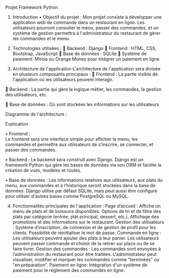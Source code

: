 
Projet Framework Python

1. Introduction
•	Objectif du projet :
Mon projet consiste à développer une application web de commande dans un restaurant en ligne. Les utilisateurs pourront consulter le menu, passer des commandes, et un système de gestion permettra à l'administrateur du restaurant de gérer les commandes et le menu.

2. Technologies utilisées :
	Backend : Django
	Frontend : HTML, CSS, Bootstrap, JavaScript
	Base de données : SQLite 
	Système de paiement: MVola ou Orange Money pour intégrer un paiement en ligne
3. Architecture de l'application
L'architecture de l'application sera divisée en plusieurs composants principaux :
	Frontend : La partie visible de l'application où les utilisateurs peuvent interagir.

	Backend : La partie qui gère la logique métier, les commandes, la gestion des utilisateurs, etc.


	Base de données : Où sont stockées les informations sur les utilisateurs

 Diagramme de l'architecture :

Explication
	
•	Frontend :	
Le frontend sera une interface simple pour afficher le menu, les commandes et permettre aux utilisateurs de s’inscrire, se connecter, et passer des commandes.

•	Backend :
Le backend sera construit avec Django. Django est un framework Python qui gère les bases de données via son ORM et facilite la création de vues, modèles et routes.

•	Base de données :
Les informations relatives aux utilisateurs, aux plats du menu, aux commandes et à l’historique seront stockées dans la base de données. Django utilise par défaut SQLite, mais peut aussi être configuré pour utiliser d'autres bases comme PostgreSQL ou MySQL.

4. Fonctionnalités principales de l'application :
Page d’accueil :
Affiche un menu de plats et de boissons disponibles.
Options de tri et de filtre des plats par catégorie (entrée, plat principal, dessert, etc.).
Affichage des promotions et des informations sur le restaurant.
Gestion des utilisateurs :
Système d’inscription, de connexion et de gestion de profil pour les clients.
Possibilité de réinitialiser le mot de passe.
Commande en ligne :
Les utilisateurs peuvent ajouter des plats à leur panier.
Les utilisateurs peuvent passer commande et choisir de la retirer sur place ou de se faire livrer.
Gestion des commandes :
Les commandes sont envoyées à l’administration du restaurant pour être traitées.
L’administrateur peut visualiser, modifier et marquer les commandes comme "terminées" ou "en préparation".
Paiement en ligne:
Intégration d'un système de paiement  pour le règlement des commandes en ligne.

